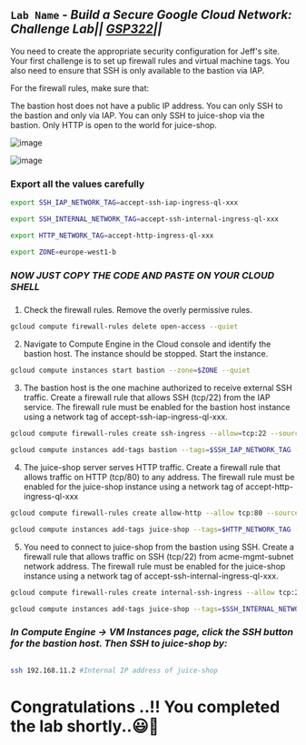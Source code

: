 ## `Lab Name` - *Build a Secure Google Cloud Network: Challenge Lab|| [GSP322](https://www.cloudskillsboost.google/course_templates/654/labs/464661)||*

You need to create the appropriate security configuration for Jeff's site. Your first challenge is to set up firewall rules and virtual machine tags. You also need to ensure that SSH is only available to the bastion via IAP.

For the firewall rules, make sure that:

The bastion host does not have a public IP address.
You can only SSH to the bastion and only via IAP.
You can only SSH to juice-shop via the bastion.
Only HTTP is open to the world for juice-shop.

![image](https://github.com/user-attachments/assets/136a830d-b74f-40dc-afbc-578796f5c1f7)

![image](https://github.com/user-attachments/assets/837d0bb2-2941-4772-807b-55019f5cb154)

### Export all the values carefully

```bash
export SSH_IAP_NETWORK_TAG=accept-ssh-iap-ingress-ql-xxx

export SSH_INTERNAL_NETWORK_TAG=accept-ssh-internal-ingress-ql-xxx

export HTTP_NETWORK_TAG=accept-http-ingress-ql-xxx

export ZONE=europe-west1-b
```
###
###


### ***NOW JUST COPY THE CODE AND PASTE ON YOUR CLOUD SHELL***
###
###

1. Check the firewall rules. Remove the overly permissive rules.
```bash
gcloud compute firewall-rules delete open-access --quiet
```

2. Navigate to Compute Engine in the Cloud console and identify the bastion host. The instance should be stopped. Start the instance.

```bash
gcloud compute instances start bastion --zone=$ZONE --quiet
```

3. The bastion host is the one machine authorized to receive external SSH traffic. Create a firewall rule that allows SSH (tcp/22) from the IAP service. The firewall rule must be enabled for the bastion host instance using a network tag of accept-ssh-iap-ingress-ql-xxx.

```bash
gcloud compute firewall-rules create ssh-ingress --allow=tcp:22 --source-ranges 35.235.240.0/20 --target-tags $SSH_IAP_NETWORK_TAG --network acme-vpc --quiet

gcloud compute instances add-tags bastion --tags=$SSH_IAP_NETWORK_TAG --zone=$ZONE --quiet
```


4. The juice-shop server serves HTTP traffic. Create a firewall rule that allows traffic on HTTP (tcp/80) to any address. The firewall rule must be enabled for the juice-shop instance using a network tag of accept-http-ingress-ql-xxx

```bash
gcloud compute firewall-rules create allow-http --allow tcp:80 --source-ranges 0.0.0.0/0 --target-tags=$HTTP_NETWORK_TAG --network=acme-vpc --quiet

gcloud compute instances add-tags juice-shop --tags=$HTTP_NETWORK_TAG --zone=$ZONE --quiet

```

5. You need to connect to juice-shop from the bastion using SSH. Create a firewall rule that allows traffic on SSH (tcp/22) from acme-mgmt-subnet network address. The firewall rule must be enabled for the juice-shop instance using a network tag of accept-ssh-internal-ingress-ql-xxx.

```bash
gcloud compute firewall-rules create internal-ssh-ingress --allow tcp:22 --source-ranges=192.168.10.0/24 --target-tags=$SSH_INTERNAL_NETWORK_TAG --network=acme-vpc --quiet

gcloud compute instances add-tags juice-shop --tags=$SSH_INTERNAL_NETWORK_TAG --zone=$ZONE --quiet

```

### ***In Compute Engine -> VM Instances page, click the SSH button for the bastion host. Then SSH to juice-shop by:***



```bash

ssh 192.168.11.2 #Internal IP address of juice-shop

```

# Congratulations ..!! You completed the lab shortly..😃💯
